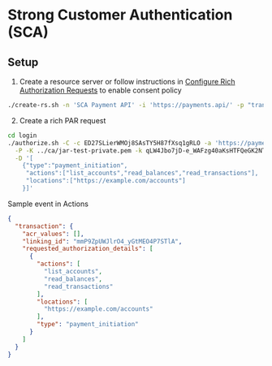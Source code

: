 # Strong Customer Authentication (SCA)

## Setup
1. Create a resource server or follow instructions in [Configure Rich Authorization Requests](https://auth0.com/docs/get-started/apis/configure-rich-authorization-requests) to enable consent policy 

```bash
./create-rs.sh -n 'SCA Payment API' -i 'https://payments.api/' -p "transactional-authorization-with-mfa" -d payment_initiation,money_transfer
```

2. Create a rich PAR request

```bash
cd login
./authorize.sh -C -c ED27SLierWMOj8SAsTY5H87fXsq1gRLO -a 'https://payments.api/' \
  -P -K ../ca/jar-test-private.pem -k qLW4Jbo7jD-e_WAFzg40aKsHTFQeGK2NT0wWnd0cCfw \
  -D '[
    {"type":"payment_initiation",
     "actions":["list_accounts","read_balances","read_transactions"],
     "locations":["https://example.com/accounts"]
    }]' 

```

Sample event in Actions
```json
{
  "transaction": {
    "acr_values": [],
    "linking_id": "mmP9ZpUWJlrO4_yGtMEO4P7STlA",
    "requested_authorization_details": [
      {
        "actions": [
          "list_accounts",
          "read_balances",
          "read_transactions"
        ],
        "locations": [
          "https://example.com/accounts"
        ],
        "type": "payment_initiation"
      }
    ]
  }
}
```
